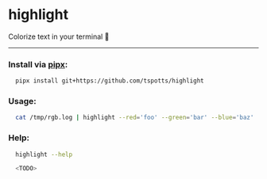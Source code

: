 # highlight
Colorize text in your terminal :rainbow:

---

### Install via [pipx](https://pypa.github.io/pipx/):
```bash
  pipx install git+https://github.com/tspotts/highlight
```

### Usage:
```bash
  cat /tmp/rgb.log | highlight --red='foo' --green='bar' --blue='baz' 
```

### Help:
```bash
  highlight --help

  <TODO>
```